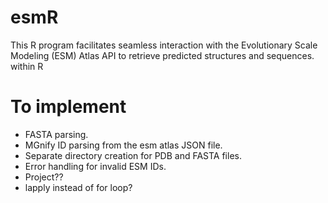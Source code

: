 # esmR
This R program facilitates seamless interaction with the Evolutionary Scale Modeling (ESM) Atlas API to retrieve predicted structures and sequences. within R 


# To implement
- FASTA parsing.
- MGnify ID parsing from the esm atlas JSON file.
- Separate directory creation for PDB and FASTA files.
- Error handling for invalid ESM IDs.
- Project??
- lapply instead of for loop?
